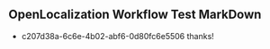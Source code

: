 ## OpenLocalization Workflow Test MarkDown
* c207d38a-6c6e-4b02-abf6-0d80fc6e5506 thanks!

<!--HONumber=Sep16_HO1-->


